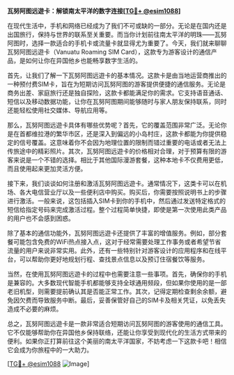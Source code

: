 **瓦努阿图远遊卡：解锁南太平洋的数字连接[[TG💪+ @esim1088](https://t.me/s/esim1088)]**

在现代生活中，手机和网络已经成为了我们不可或缺的一部分。无论是在国内还是出国旅行，保持与世界的联系至关重要。而当你计划前往南太平洋的明珠——瓦努阿图时，选择一款适合的手机卡或流量卡就显得尤为重要了。今天，我们就来聊聊瓦努阿图远遊卡（Vanuatu Roaming SIM Card），这款专为游客设计的通信产品，是如何让你在异国他乡也能畅享数字生活的。

首先，让我们了解一下瓦努阿图远遊卡的基本情况。这款卡是由当地运营商推出的一种预付费SIM卡，旨在为短期访问瓦努阿图的游客提供便捷的通信服务。无论是商务出差、家庭旅行还是独自探险，这款卡都能满足你的需求。它支持语音通话、短信以及移动数据功能，让你在瓦努阿图期间能够随时与家人朋友保持联系，同时还能轻松使用社交媒体、导航应用等。

那么，瓦努阿图远遊卡具体有哪些优势呢？首先，它的覆盖范围非常广泛。无论你是在首都维拉港的繁华市区，还是深入到偏远的小岛村庄，这款卡都能为你提供稳定的信号覆盖。这意味着你不会因为地理位置的限制而错过重要的电话或者无法上传旅途中的精彩照片。其次，瓦努阿图远遊卡的价格相对合理，对于预算有限的游客来说是一个不错的选择。相比于其他国际漫游套餐，这种本地卡不仅费用更低，而且使用起来更加灵活方便。

接下来，我们谈谈如何注册和激活瓦努阿图远遊卡。通常情况下，这类卡可以在机场、各大电信营业厅以及一些便利店中购买。购买后，你需要按照说明书上的步骤进行激活。一般来说，这包括插入SIM卡到你的手机中，然后通过发送特定格式的短信给指定号码来完成激活过程。整个过程简单快捷，即使是第一次使用此类产品的用户也不会感到困惑。

除了基本的通信功能外，瓦努阿图远遊卡还提供了丰富的增值服务。例如，部分套餐可能包含免费的WiFi热点接入点，这对于经常需要处理工作事务或者希望节省流量的用户来说非常实用。此外，还有一些特别针对游客设计的应用程序和在线平台，可以帮助你更好地规划行程、查找景点信息以及预订住宿餐饮等服务。

当然，在使用瓦努阿图远遊卡的过程中也需要注意一些事项。首先，确保你的手机是兼容的。大多数现代智能手机都能够支持全球通用频段，但如果你使用的是一部老旧机型，则需要提前确认其是否能正常工作。其次，记得定期检查剩余余额，避免因欠费而导致服务中断。最后，妥善保管好自己的SIM卡及相关凭证，以免丢失造成不必要的麻烦。

总之，瓦努阿图远遊卡是一款非常适合短期访问瓦努阿图的游客使用的通信工具。它不仅能够帮助你在异国他乡保持联络，还能让你享受到现代化的生活方式带来的便利。如果你正打算前往这个美丽的南太平洋国家，不妨考虑一下这款卡吧！相信它会成为你旅程中的一大助力。

[[TG💪+ @esim1088](https://t.me/s/esim1088) ![Image](https://i.postimg.cc/4NQfJmqS/Snipaste-2025-05-13-00-14-12.png)]